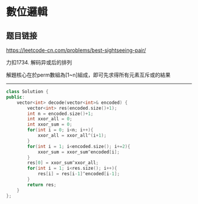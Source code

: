 # 數位邏輯

## 题目链接

https://leetcode-cn.com/problems/best-sightseeing-pair/

力扣1734. 解码异或后的排列

解題核心在於perm數組為[1~n]組成，即可先求得所有元素互斥或的結果
    
---------------------------------------

```cpp
class Solution {
public:
    vector<int> decode(vector<int>& encoded) {
        vector<int> res(encoded.size()+1);
        int n = encoded.size()+1;
        int xxor_all = 0;
        int xxor_sum = 0;
        for(int i = 0; i<n; i++){
            xxor_all = xxor_all^(i+1);
        }
        for(int i = 1; i<encoded.size(); i+=2){
            xxor_sum = xxor_sum^encoded[i];
        }
        res[0] = xxor_sum^xxor_all;
        for(int i = 1; i<res.size(); i++){
            res[i] = res[i-1]^encoded[i-1];
        }
        return res;
    }
};
```
